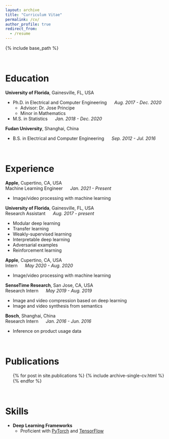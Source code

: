 ```yaml
---
layout: archive
title: "Curriculum Vitae"
permalink: /cv/
author_profile: true
redirect_from:
  - /resume
---
```


{% include base_path %}

<br/>

Education
======
**University of Florida**, Gainesville, FL, USA
* Ph.D. in Electrical and Computer Engineering &nbsp;&nbsp;&nbsp;&nbsp; *Aug. 2017 - Dec. 2020* 
    * Advisor: Dr. Jose Principe
    * Minor in Mathematics
* M.S. in Statistics &nbsp;&nbsp;&nbsp;&nbsp; *Jan. 2018 - Dec. 2020* 
    
**Fudan University**, Shanghai, China
* B.S. in Electrical and Computer Engineering &nbsp;&nbsp;&nbsp;&nbsp; *Sep. 2012 - Jul. 2016* 

<br/>

Experience
======

**Apple**, Cupertino, CA, USA<br/>
Machine Learning Engineer &nbsp;&nbsp;&nbsp;&nbsp; *Jan. 2021 - Present*

* Image/video processing with machine learning 

**University of Florida**, Gainesville, FL, USA<br/>
Research Assistant &nbsp;&nbsp;&nbsp;&nbsp; *Aug. 2017 - present*

* Modular deep learning
* Transfer learning
* Weakly-supervised learning
* Interpretable deep learning
* Adversarial examples
* Reinforcement learning

**Apple**, Cupertino, CA, USA<br/>
Intern &nbsp;&nbsp;&nbsp;&nbsp; *May 2020 - Aug. 2020*

* Image/video processing with machine learning 

**SenseTime Research**, San Jose, CA, USA<br/>
Research Intern &nbsp;&nbsp;&nbsp;&nbsp; *May 2019 - Aug. 2019*

* Image and video compression based on deep learning
* Image and video synthesis from semantics

**Bosch**, Shanghai, China<br/>
Research Intern &nbsp;&nbsp;&nbsp;&nbsp; *Jan. 2016 - Jun. 2016*

* Inference on product usage data

<br/>

Publications
======
  <ul>{% for post in site.publications %}
    {% include archive-single-cv.html %}
  {% endfor %}</ul>
  
<br/>

Skills
======
* **Deep Learning Frameworks** 
    * Proficient with [PyTorch](https://pytorch.org/) and [TensorFlow](https://www.tensorflow.org/)
    
<br/>

